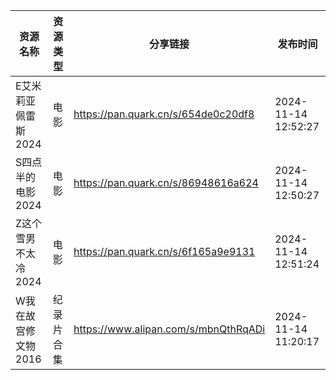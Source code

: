 | 资源名称         | 资源类型  | 分享链接                                 | 发布时间                |
| ------------ | ----- | ------------------------------------ | ------------------- |
| E艾米莉亚佩雷斯2024 | 电影    | https://pan.quark.cn/s/654de0c20df8  | 2024-11-14 12:52:27 |
| S四点半的电影2024  | 电影    | https://pan.quark.cn/s/86948616a624  | 2024-11-14 12:50:27 |
| Z这个雪男不太冷2024 | 电影    | https://pan.quark.cn/s/6f165a9e9131  | 2024-11-14 12:51:24 |
| W我在故宫修文物2016 | 纪录片合集 | https://www.alipan.com/s/mbnQthRqADi | 2024-11-14 11:20:17 |
